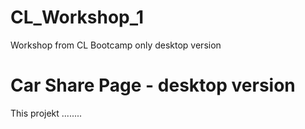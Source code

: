 # CL_Workshop_1
Workshop from CL Bootcamp only desktop version
# Car Share Page - desktop version

This projekt ........